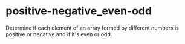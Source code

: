 # positive-negative_even-odd
Determine if each element of an array formed by different numbers is positive or negative and if it's even or odd.
